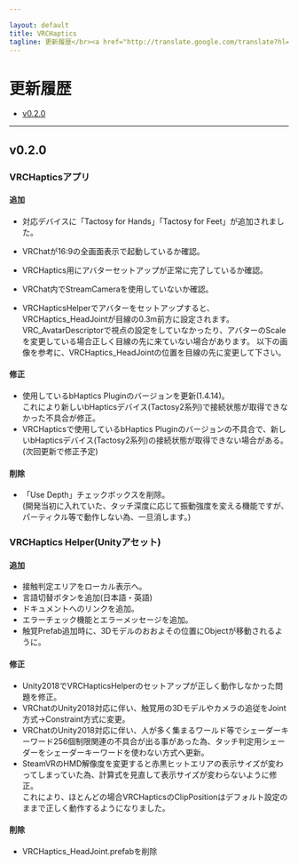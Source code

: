 ```yaml
---

layout: default  
title: VRCHaptics
tagline: 更新履歴</br><a href="http://translate.google.com/translate?hl=ja&sl=auto&tl=en&u=http%3A%2F%2Fgithub.teruaki-tsubokura.com%2Fvrchaptics%2Fchangelog" style="color:white;text-decoration:underline;">English(Google Translate)</a>
---
```


# 更新履歴

* [v0.2.0](#v020)

-----

## v0.2.0

### VRCHapticsアプリ

#### 追加

* 対応デバイスに「Tactosy for Hands」「Tactosy for Feet」が追加されました。

* VRChatが16:9の全画面表示で起動しているか確認。
* VRCHaptics用にアバターセットアップが正常に完了しているか確認。
* VRChat内でStreamCameraを使用していないか確認。
* VRCHapticsHelperでアバターをセットアップすると、VRCHaptics_HeadJointが目線の0.3m前方に設定されます。
  VRC_AvatarDescriptorで視点の設定をしていなかったり、アバターのScaleを変更している場合正しく目線の先に来ていない場合があります。
  以下の画像を参考に、VRCHaptics_HeadJointの位置を目線の先に変更して下さい。

#### 修正

* 使用しているbHaptics Pluginのバージョンを更新(1.4.14)。  
  これにより新しいbHapticsデバイス(Tactosy2系列)で接続状態が取得できなかった不具合が修正。
* VRCHapticsで使用しているbHaptics Pluginのバージョンの不具合で、新しいbHapticsデバイス(Tactosy2系列)の接続状態が取得できない場合がある。(次回更新で修正予定)

#### 削除

* 「Use Depth」チェックボックスを削除。  
  (開発当初に入れていた、タッチ深度に応じて振動強度を変える機能ですが、パーティクル等で動作しない為、一旦消します。)

### VRCHaptics Helper(Unityアセット)

#### 追加

* 接触判定エリアをローカル表示へ。
* 言語切替ボタンを追加(日本語・英語)
* ドキュメントへのリンクを追加。
* エラーチェック機能とエラーメッセージを追加。
* 触覚Prefab追加時に、3Dモデルのおおよその位置にObjectが移動されるように。

#### 修正

* Unity2018でVRCHapticsHelperのセットアップが正しく動作しなかった問題を修正。
* VRChatのUnity2018対応に伴い、触覚用の3Dモデルやカメラの追従をJoint方式→Constraint方式に変更。 
* VRChatのUnity2018対応に伴い、人が多く集まるワールド等でシェーダーキーワード256個制限関連の不具合が出る事があった為、タッチ判定用シェーダーをシェーダーキーワードを使わない方式へ更新。
* SteamVRのHMD解像度を変更すると赤黒ヒットエリアの表示サイズが変わってしまっていた為、計算式を見直して表示サイズが変わらないように修正。  
  これにより、ほとんどの場合VRCHapticsのClipPositionはデフォルト設定のままで正しく動作するようになりました。

#### 削除

* VRCHaptics_HeadJoint.prefabを削除



